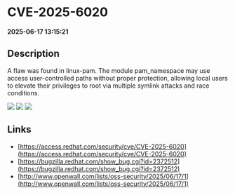 # CVE-2025-6020

**2025-06-17 13:15:21**

## Description
A flaw was found in linux-pam. The module pam_namespace may use access user-controlled paths without proper protection, allowing local users to elevate their privileges to root via multiple symlink attacks and race conditions.

![](https://img.shields.io/static/v1?label=Score&message=7.8&color=red)
![](https://img.shields.io/static/v1?label=Severity&message=HIGH&color=red)
![](https://img.shields.io/static/v1?label=CWE&message=Traversal&color=green)

## Links
- [https://access.redhat.com/security/cve/CVE-2025-6020](https://access.redhat.com/security/cve/CVE-2025-6020)
- [https://bugzilla.redhat.com/show_bug.cgi?id=2372512](https://bugzilla.redhat.com/show_bug.cgi?id=2372512)
- [http://www.openwall.com/lists/oss-security/2025/06/17/1](http://www.openwall.com/lists/oss-security/2025/06/17/1)
